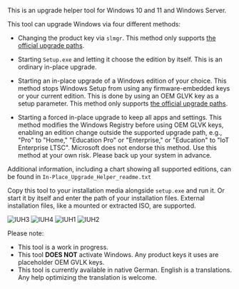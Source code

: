 This is an upgrade helper tool for Windows 10 and 11 and Windows Server.

This tool can upgrade Windows via four different methods:

- Changing the product key via `slmgr`. This method only supports [the official upgrade paths][1].

- Starting `Setup.exe` and letting it choose the edition by itself. This is an ordinary in-place upgrade.

- Starting an in-place upgrade of a Windows edition of your choice. This method stops Windows Setup from using any firmware-embedded keys or your current edition. This is done by using an OEM GLVK key as a setup parameter. This method only supports [the official upgrade paths][1].

- Starting a forced in-place upgrade to keep all apps and settings. This method modifies the Windows Registry before using OEM GLVK keys, enabling an edition change outside the supported upgrade path, e.g., "Pro" to "Home," "Education Pro" or "Enterprise," or "Education" to "IoT Enterprise LTSC". Microsoft does not endorse this method. Use this method at your own risk. Please back up your system in advance.

Additional information, including a chart showing all supported editions, can be found in `In-Place_Upgrade_Helper_readme.txt`

Copy this tool to your installation media alongside `setup.exe` and run it. Or start it by itself and enter the path of your installation files.
External installation files, like a mounted or extracted ISO, are supported.

![IUH3](https://github.com/TheMMC/In-Place_Upgrade_Helper/assets/87301831/d12cf777-2699-4faa-8552-65e818078dd2)
![IUH4](https://github.com/TheMMC/In-Place_Upgrade_Helper/assets/87301831/da2961c9-e1f2-43b1-8141-df625449ff9d)
![IUH1](https://github.com/TheMMC/In-Place_Upgrade_Helper/assets/87301831/65a2bdbb-b052-4941-9ea3-db043227fc2b)
![IUH2](https://github.com/TheMMC/In-Place_Upgrade_Helper/assets/87301831/fc55ea9d-93a2-484d-96cb-c7ccd029af61)



Please note:

- This tool is a work in progress.
- This tool **DOES NOT** activate Windows. Any product keys it uses are placeholder OEM GVLK keys.
- This tool is currently available in native German. English is a translations. Any help optimizing the translation is welcome.

[1]: https://learn.microsoft.com/en-us/windows/deployment/upgrade/windows-edition-upgrades
